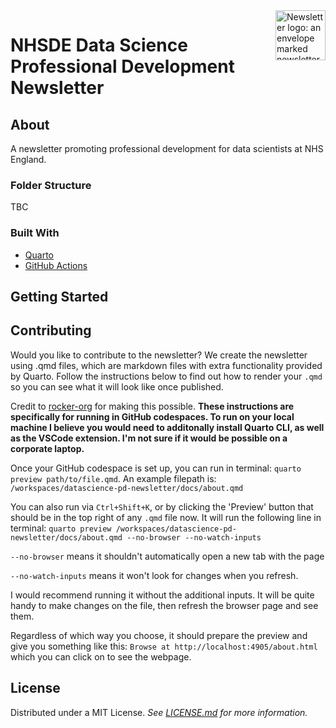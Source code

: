 <img src='./docs/_assets/img/newsletter.png' align="right" alt="Newsletter logo: an envelope marked newsletter with wings" height="80" />

# NHSDE Data Science Professional Development Newsletter

## About

A newsletter promoting professional development for data scientists at NHS England.

### Folder Structure

TBC

### Built With

- [Quarto](https://quarto.org/)
- [GitHub Actions](https://github.com/features/actions)

## Getting Started

## Contributing
Would you like to contribute to the newsletter? We create the newsletter using .qmd files, which are markdown files with extra functionality provided by Quarto. Follow the instructions below to find out how to render your `.qmd` so you can see what it will look like once published.

Credit to [rocker-org](https://github.com/rocker-org/devcontainer-features/tree/main/src/quarto-cli) for making this possible.
**These instructions are specifically for running in GitHub codespaces. To run on your local machine I believe you would need to additonally install Quarto CLI, as well as the VSCode extension. I'm not sure if it would be possible on a corporate laptop.**

Once your GitHub codespace is set up, you can run in terminal:
`quarto preview path/to/file.qmd`. An example filepath is: `/workspaces/datascience-pd-newsletter/docs/about.qmd`

You can also run via `Ctrl+Shift+K`, or by clicking the 'Preview' button that should be in the top right of any `.qmd` file now. It will run the following line in terminal: `quarto preview /workspaces/datascience-pd-newsletter/docs/about.qmd --no-browser --no-watch-inputs`

`--no-browser` means it shouldn't automatically open a new tab with the page

`--no-watch-inputs` means it won't look for changes when you refresh.

I would recommend running it without the additional inputs. It will be quite handy to make changes on the file, then refresh the browser page and see them.

Regardless of which way you choose, it should prepare the preview and give you something like this: `Browse at http://localhost:4905/about.html` which you can click on to see the webpage.

## License

Distributed under a MIT License. _See [LICENSE.md](/LICENSE) for more information._
